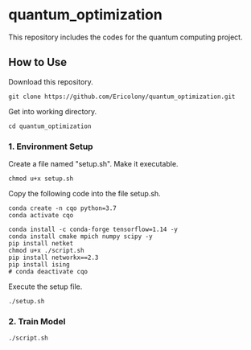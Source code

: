 # quantum_optimization #

This repository includes the codes for the quantum computing project.

## How to Use ##

Download this repository.
```
git clone https://github.com/Ericolony/quantum_optimization.git
```

Get into working directory.
```
cd quantum_optimization
```


### 1. Environment Setup ###
Create a file named "setup.sh". Make it executable.
```
chmod u+x setup.sh
```

Copy the following code into the file setup.sh.
```
conda create -n cqo python=3.7
conda activate cqo

conda install -c conda-forge tensorflow=1.14 -y
conda install cmake mpich numpy scipy -y
pip install netket
chmod u+x ./script.sh
pip install networkx==2.3
pip install ising
# conda deactivate cqo
```
Execute the setup file.
```
./setup.sh
```


### 2. Train Model ###

```
./script.sh
```


